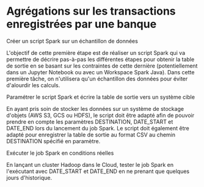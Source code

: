 # Agrégations sur les transactions enregistrées par une banque



Créer un script Spark sur un échantillon de données

L'objectif de cette première étape est de réaliser un script Spark qui va permettre de décrire pas-à-pas les différentes étapes pour obtenir la table de sortie en se basant sur les contraintes de cette dernière (potentiellement dans un Jupyter Notebook ou avec un Workspace Spark Java). Dans cette première tâche, on n'utilisera qu'un échantillon des données pour éviter d'alourdir les calculs.

Paramétrer le script Spark et écrire la table de sortie vers un système cible

En ayant pris soin de stocker les données sur un système de stockage d'objets (AWS S3, GCS ou HDFS), le script doit être adapté afin de pouvoir prendre en compte les paramètres DESTINATION, DATE_START et DATE_END lors du lancement du job Spark. Le script doit également être adapté pour enregistrer la table de sortie au format CSV au chemin DESTINATION spécifié en paramètre.

Exécuter le job Spark en conditions réelles

En lançant un cluster Hadoop dans le Cloud, tester le job Spark en l'exécutant avec DATE_START et DATE_END en ne prenant que quelques jours d'historique.
